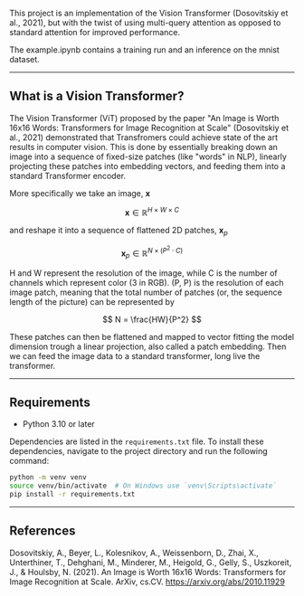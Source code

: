 This project is an implementation of the Vision Transformer (Dosovitskiy et al., 2021), but with the twist of using multi-query attention as opposed to standard attention for improved performance.

The example.ipynb contains a training run and an inference on the mnist dataset.

---
## What is a Vision Transformer?
The Vision Transformer (ViT) proposed by the paper "An Image is Worth 16x16 Words: Transformers for Image Recognition at Scale" (Dosovitskiy et al., 2021) demonstrated that Transfromers could achieve state of the art results in computer vision. This is done by essentially breaking down an image into a sequence of fixed-size patches (like "words" in NLP), linearly projecting these patches into embedding vectors, and feeding them into a standard Transformer encoder.

More specifically we take an image, $\mathbf{x}$

$$
\mathbf{x} \in \mathbb{R}^{H \times W \times C}
$$

and reshape it into a sequence of flattened 2D patches, $\mathbf{x}_p$

$$
\mathbf{x}_p \in \mathbb{R}^{N \times (P^2 \cdot C)}
$$

H and W represent the resolution of the image, while C is the number of channels which represent color (3 in RGB). (P, P) is the resolution of each image patch, meaning that the total number of patches (or, the sequence length of the picture) can be represented by

$$
N = \frac{HW}{P^2}
$$

These patches can then be flattened and mapped to vector fitting the model dimension trough a linear projection, also called a patch embedding. Then we can feed the image data to a standard transformer, long live the transformer.

---
## Requirements
- Python 3.10 or later

Dependencies are listed in the `requirements.txt` file. To install these dependencies, navigate to the project directory and run the following command:

```bash
python -m venv venv
source venv/bin/activate  # On Windows use `venv\Scripts\activate`
pip install -r requirements.txt
```

---
## References
Dosovitskiy, A., Beyer, L., Kolesnikov, A., Weissenborn, D., Zhai, X., Unterthiner, T., Dehghani, M., Minderer, M., Heigold, G., Gelly, S., Uszkoreit, J., & Houlsby, N. (2021). An Image is Worth 16x16 Words: Transformers for Image Recognition at Scale. ArXiv, cs.CV. https://arxiv.org/abs/2010.11929